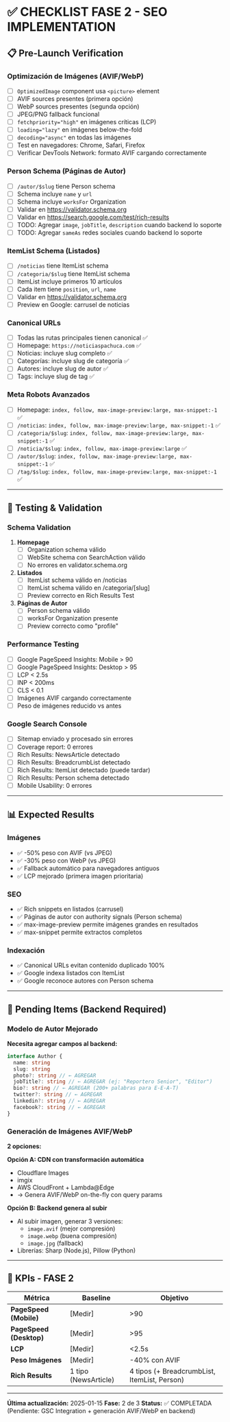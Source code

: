 # ✅ CHECKLIST FASE 2 - SEO IMPLEMENTATION

## 📋 Pre-Launch Verification

### Optimización de Imágenes (AVIF/WebP)
- [ ] `OptimizedImage` component usa `<picture>` element
- [ ] AVIF sources presentes (primera opción)
- [ ] WebP sources presentes (segunda opción)
- [ ] JPEG/PNG fallback funcional
- [ ] `fetchpriority="high"` en imágenes críticas (LCP)
- [ ] `loading="lazy"` en imágenes below-the-fold
- [ ] `decoding="async"` en todas las imágenes
- [ ] Test en navegadores: Chrome, Safari, Firefox
- [ ] Verificar DevTools Network: formato AVIF cargando correctamente

### Person Schema (Páginas de Autor)
- [ ] `/autor/$slug` tiene Person schema
- [ ] Schema incluye `name` y `url`
- [ ] Schema incluye `worksFor` Organization
- [ ] Validar en https://validator.schema.org
- [ ] Validar en https://search.google.com/test/rich-results
- [ ] TODO: Agregar `image`, `jobTitle`, `description` cuando backend lo soporte
- [ ] TODO: Agregar `sameAs` redes sociales cuando backend lo soporte

### ItemList Schema (Listados)
- [ ] `/noticias` tiene ItemList schema
- [ ] `/categoria/$slug` tiene ItemList schema
- [ ] ItemList incluye primeros 10 artículos
- [ ] Cada item tiene `position`, `url`, `name`
- [ ] Validar en https://validator.schema.org
- [ ] Preview en Google: carrusel de noticias

### Canonical URLs
- [ ] Todas las rutas principales tienen canonical ✅
- [ ] Homepage: `https://noticiaspachuca.com` ✅
- [ ] Noticias: incluye slug completo ✅
- [ ] Categorías: incluye slug de categoría ✅
- [ ] Autores: incluye slug de autor ✅
- [ ] Tags: incluye slug de tag ✅

### Meta Robots Avanzados
- [ ] Homepage: `index, follow, max-image-preview:large, max-snippet:-1` ✅
- [ ] `/noticias`: `index, follow, max-image-preview:large, max-snippet:-1` ✅
- [ ] `/categoria/$slug`: `index, follow, max-image-preview:large, max-snippet:-1` ✅
- [ ] `/noticia/$slug`: `index, follow, max-image-preview:large` ✅
- [ ] `/autor/$slug`: `index, follow, max-image-preview:large, max-snippet:-1` ✅
- [ ] `/tag/$slug`: `index, follow, max-image-preview:large, max-snippet:-1` ✅

---

## 🧪 Testing & Validation

### Schema Validation
1. **Homepage**
   - [ ] Organization schema válido
   - [ ] WebSite schema con SearchAction válido
   - [ ] No errores en validator.schema.org

2. **Listados**
   - [ ] ItemList schema válido en /noticias
   - [ ] ItemList schema válido en /categoria/[slug]
   - [ ] Preview correcto en Rich Results Test

3. **Páginas de Autor**
   - [ ] Person schema válido
   - [ ] worksFor Organization presente
   - [ ] Preview correcto como "profile"

### Performance Testing
- [ ] Google PageSpeed Insights: Mobile > 90
- [ ] Google PageSpeed Insights: Desktop > 95
- [ ] LCP < 2.5s
- [ ] INP < 200ms
- [ ] CLS < 0.1
- [ ] Imágenes AVIF cargando correctamente
- [ ] Peso de imágenes reducido vs antes

### Google Search Console
- [ ] Sitemap enviado y procesado sin errores
- [ ] Coverage report: 0 errores
- [ ] Rich Results: NewsArticle detectado
- [ ] Rich Results: BreadcrumbList detectado
- [ ] Rich Results: ItemList detectado (puede tardar)
- [ ] Rich Results: Person schema detectado
- [ ] Mobile Usability: 0 errores

---

## 📊 Expected Results

### Imágenes
- ✅ -50% peso con AVIF (vs JPEG)
- ✅ -30% peso con WebP (vs JPEG)
- ✅ Fallback automático para navegadores antiguos
- ✅ LCP mejorado (primera imagen prioritaria)

### SEO
- ✅ Rich snippets en listados (carrusel)
- ✅ Páginas de autor con authority signals (Person schema)
- ✅ max-image-preview permite imágenes grandes en resultados
- ✅ max-snippet permite extractos completos

### Indexación
- ✅ Canonical URLs evitan contenido duplicado 100%
- ✅ Google indexa listados con ItemList
- ✅ Google reconoce autores con Person schema

---

## 📝 Pending Items (Backend Required)

### Modelo de Autor Mejorado
**Necesita agregar campos al backend:**
```typescript
interface Author {
  name: string
  slug: string
  photo?: string // ← AGREGAR
  jobTitle?: string // ← AGREGAR (ej: "Reportero Senior", "Editor")
  bio?: string // ← AGREGAR (200+ palabras para E-E-A-T)
  twitter?: string // ← AGREGAR
  linkedin?: string // ← AGREGAR
  facebook?: string // ← AGREGAR
}
```

### Generación de Imágenes AVIF/WebP
**2 opciones:**

**Opción A: CDN con transformación automática**
- Cloudflare Images
- imgix
- AWS CloudFront + Lambda@Edge
- → Genera AVIF/WebP on-the-fly con query params

**Opción B: Backend genera al subir**
- Al subir imagen, generar 3 versiones:
  - `image.avif` (mejor compresión)
  - `image.webp` (buena compresión)
  - `image.jpg` (fallback)
- Librerías: Sharp (Node.js), Pillow (Python)

---

## 🎯 KPIs - FASE 2

| Métrica | Baseline | Objetivo |
|---------|----------|----------|
| **PageSpeed (Mobile)** | [Medir] | >90 |
| **PageSpeed (Desktop)** | [Medir] | >95 |
| **LCP** | [Medir] | <2.5s |
| **Peso Imágenes** | [Medir] | -40% con AVIF |
| **Rich Results** | 1 tipo (NewsArticle) | 4 tipos (+ BreadcrumbList, ItemList, Person) |

---

**Última actualización:** 2025-01-15
**Fase:** 2 de 3
**Status:** ✅ COMPLETADA (Pendiente: GSC Integration + generación AVIF/WebP en backend)
